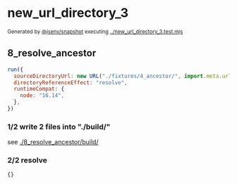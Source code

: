 # new_url_directory_3

<sub>
  Generated by <a href="https://github.com/jsenv/core/tree/main/packages/independent/snapshot">@jsenv/snapshot</a> executing <a href="../new_url_directory_3.test.mjs">../new_url_directory_3.test.mjs</a>
</sub>

## 8_resolve_ancestor

```js
run({
  sourceDirectoryUrl: new URL("./fixtures/4_ancestor/", import.meta.url),
  directoryReferenceEffect: "resolve",
  runtimeCompat: {
    node: "16.14",
  },
})
```

### 1/2 write 2 files into "./build/"

see [./8_resolve_ancestor/build/](./8_resolve_ancestor/build/)

### 2/2 resolve

```js
{}
```